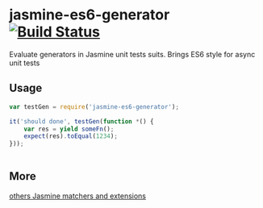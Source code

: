 # jasmine-es6-generator [![Build Status](https://travis-ci.org/hyzhak/jasmine-es6-generator.svg?branch=master)](https://travis-ci.org/hyzhak/jasmine-es6-generator)
Evaluate generators in Jasmine unit tests suits. Brings ES6 style for async unit tests


## Usage

```javascript
var testGen = require('jasmine-es6-generator');

it('should done', testGen(function *() {
    var res = yield someFn();
    expect(res).toEqual(1234);
}));
	
```

## More
[others Jasmine matchers and extensions](http://hyzhak.github.io/jasmine-extensions/)
